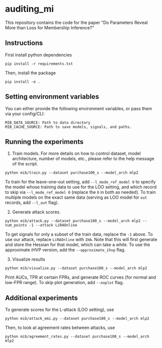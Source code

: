 # auditing_mi

This repository contains the code for the paper "Do Parameters Reveal More than Loss for Membership Inference?"

## Instructions

First install python dependencies
```
pip install -r requirements.txt
```

Then, install the package

```
pip install -e .
```

## Setting environment variables

You can either provide the following environment variables, or pass them via your config/CLI:

```
MIB_DATA_SOURCE: Path to data directory
MIB_CACHE_SOURCE: Path to save models, signals, and paths.
```

## Running the experiments

1. Train models. For more details on how to control dataset, model architecture, number of models, etc., please refer to the help message of the script.

```
python mib/train.py --dataset purchase100_s --model_arch mlp2 
```

To train for the leave-one-out setting, add `--l_mode_ref_model 0` to specify the model whose training data to use for the LOO setting, and which record to skip via `--l_mode_ref_model 0` (replace the `0` in both as needed). To train multiple models on the exact same data (serving as LOO model for `out` records, add `--l_out` flag).

2. Generate attack scores.

```
python mib/attack.py --dataset purchase100_s --model_arch mlp2 --num_points -1 --attack LiRAOnline
```

To get signals for only a subset of the train data, replace the `-1` above. To use our attack, replace `LiRAOnline` with `IHA`. Note that this will first generate and store the Hessian for that model, which can take a while. To use the approximate iHVP version, add the `--approximate_ihvp` flag.

3. Visualize results

```
python mib/visualize.py --dataset purchase100_s --model_arch mlp2
```

Print AUCs, TPR at certain FPRs, and generate ROC curves (for normal and low-FPR range). To skip plot generation, add `--noplot` flag.

## Additional experiments

To generate scores for the L-attack (LOO setting), use

```
python mib/attack_emi.py --dataset purchase100_s --model_arch mlp2
```

Then, to look at agreement rates between attacks, use

```
python mib/agreement_rates.py --dataset purchase100_s --model_arch mlp2
```
